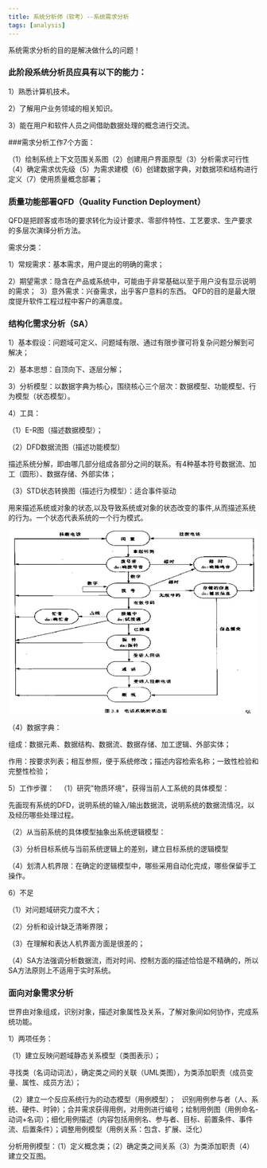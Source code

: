 ```yaml
---
title: 系统分析师（软考）--系统需求分析
tags: [analysis]
---
```


系统需求分析的目的是解决做什么的问题！ 

### 此阶段系统分析员应具有以下的能力： 

1）熟悉计算机技术。   

2）了解用户业务领域的相关知识。  

3）能在用户和软件人员之间借助数据处理的概念进行交流。 

###需求分析工作7个方面：

（1）绘制系统上下文范围关系图（2）创建用户界面原型（3）分析需求可行性（4）确定需求优先级（5）为需求建模（6）创建数据字典，对数据项和结构进行定义（7）使用质量概念部署；

### 质量功能部署QFD（Quality Function Deployment）

QFD是把顾客或市场的要求转化为设计要求、零部件特性、工艺要求、生产要求的多层次演绎分析方法。

需求分类：

1）常规需求：基本需求，用户提出的明确的需求； 

2）期望需求：隐含在产品或系统中，可能由于非常基础以至于用户没有显示说明的需求； 
3）意外需求：兴奋需求，出乎客户意料的东西。 QFD的目的是最大限度提升软件工程过程中客户的满意度。  

### 结构化需求分析（SA） 

1）基本假设：问题域可定义、问题域有限、通过有限步骤可将复杂问题分解到可解决；

2）基本思想：自顶向下、逐层分解；

3）分析模型：以数据字典为核心，围绕核心三个层次：数据模型、功能模型、行为模型（状态模型）。

4）工具： 

（1）E-R图（描述数据模型）； 

（2）DFD数据流图（描述功能模型）

描述系统分解，即由哪几部分组成各部分之间的联系。有4种基本符号数据流、加工（圆形）、数据存储、外部实体； 

（3）STD状态转换图（描述行为模型）：适合事件驱动

用来描述系统或对象的状态,以及导致系统或对象的状态改变的事件,从而描述系统的行为。一个状态代表系统的一个行为模式。

![](/images/book/tech-analysis/develop/requirment-std.png)

（4）数据字典： 

组成：数据元素、数据结构、数据流、数据存储、加工逻辑、外部实体；

作用：按要求列表；相互参照，便于系统修改；描述内容检索名称；一致性检验和完整性检验； 

5）工作步骤：
 
（1）研究"物质环境"，获得当前人工系统的具体模型：

先画现有系统的DFD，说明系统的输入/输出数据流，说明系统的数据流情况，以及经历哪些处理过程。

（2）从当前系统的具体模型抽象出系统逻辑模型： 

（3）分析目标系统与当前系统逻辑上的差别，建立目标系统的逻辑模型 

（4）划清人机界限：在确定的逻辑模型中，哪些采用自动化完成，哪些保留手工操作。

6）不足

（1）对问题域研究力度不大； 

（2）分析和设计缺乏清晰界限； 

（3）在理解和表达人机界面方面是很差的； 

（4）SA方法强调分析数据流，而对时间、控制方面的描述恰恰是不精确的，所以SA方法原则上不适用于实时系统。

### 面向对象需求分析 

世界由对象组成，识别对象，描述对象属性及关系，了解对象间如何协作，完成系统功能。

1）两项任务：

（1）建立反映问题域静态关系模型（类图表示）；

寻找类（名词动词法），确定类之间的关联（UML类图），为类添加职责（成员变量、属性、成员方法）；

（2）建立一个反应系统行为的动态模型（用例模型）；
 
识别用例参与者（人、系统、硬件、时钟）；合并需求获得用例，对用例进行编号；绘制用例图（用例命名-动词+名词）；细化用例描述（内容包括用例名、参与者、目标、前置条件、事件流、后置条件）；调整用例模型（用例关系：包含、扩展、泛化）

分析用例模型：（1）定义概念类；（2）确定类之间关系（3）为类添加职责（4）建立交互图。